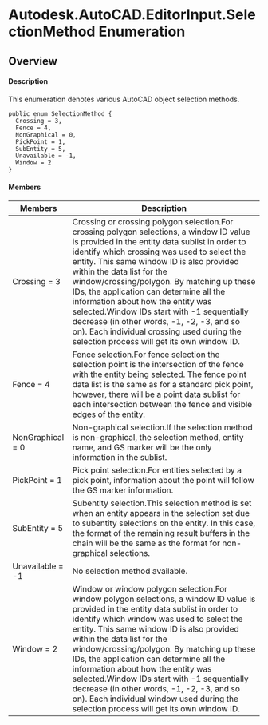 # Autodesk.AutoCAD.EditorInput.SelectionMethod Enumeration

## Overview

#### Description
This enumeration denotes various AutoCAD object selection methods.
```text
public enum SelectionMethod {
  Crossing = 3,
  Fence = 4,
  NonGraphical = 0,
  PickPoint = 1,
  SubEntity = 5,
  Unavailable = -1,
  Window = 2
}
```

#### Members
| Members | Description |
| --- | --- |
| Crossing = 3 | Crossing or crossing polygon selection.For crossing polygon selections, a window ID value is provided in the entity data sublist in order to identify which crossing was used to select the entity. This same window ID is also provided within the data list for the window/crossing/polygon. By matching up these IDs, the application can determine all the information about how the entity was selected.Window IDs start with -1 sequentially decrease (in other words, -1, -2, -3, and so on). Each individual crossing used during the selection process will get its own window ID. |
| Fence = 4 | Fence selection.For fence selection the selection point is the intersection of the fence with the entity being selected. The fence point data list is the same as for a standard pick point, however, there will be a point data sublist for each intersection between the fence and visible edges of the entity. |
| NonGraphical = 0 | Non-graphical selection.If the selection method is non-graphical, the selection method, entity name, and GS marker will be the only information in the sublist. |
| PickPoint = 1 | Pick point selection.For entities selected by a pick point, information about the point will follow the GS marker information. |
| SubEntity = 5 | Subentity selection.This selection method is set when an entity appears in the selection set due to subentity selections on the entity. In this case, the format of the remaining result buffers in the chain will be the same as the format for non-graphical selections. |
| Unavailable = -1 | No selection method available. |
| Window = 2 | Window or window polygon selection.For window polygon selections, a window ID value is provided in the entity data sublist in order to identify which window was used to select the entity. This same window ID is also provided within the data list for the window/crossing/polygon. By matching up these IDs, the application can determine all the information about how the entity was selected.Window IDs start with -1 sequentially decrease (in other words, -1, -2, -3, and so on). Each individual window used during the selection process will get its own window ID. |